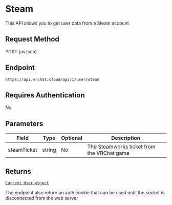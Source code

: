 # Steam

This API allows you to get user data from a Steam account

## Request Method
POST (as json)

## Endpoint
    https://api.vrchat.cloud/api/1/user/steam

## Requires Authentication
No

## Parameters

Field | Type | Optional | Description
------|------|----------|------------
steamTicket | string | No | The Steamworks ticket from the VRChat game

## Returns

[`Current User object`](../API%20Objects/User.md)

The endpoint also return an auth cookie that can be used until the socket is disconnected from the web server

